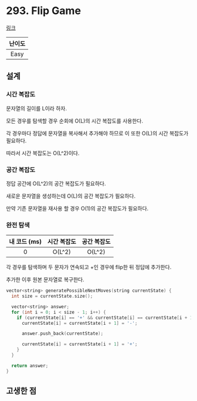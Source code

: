 # 293. Flip Game

[링크](https://leetcode.com/problems/flip-game/)

| 난이도 |
| :----: |
|  Easy  |

## 설계

### 시간 복잡도

문자열의 길이를 L이라 하자.

모든 경우를 탐색할 경우 순회에 O(L)의 시간 복잡도를 사용한다.

각 경우마다 정답에 문자열을 복사해서 추가해야 하므로 이 또한 O(L)의 시간 복잡도가 필요하다.

따라서 시간 복잡도는 O(L^2)이다.

### 공간 복잡도

정답 공간에 O(L^2)의 공간 복잡도가 필요하다.

새로운 문자열을 생성하는데 O(L)의 공간 복잡도가 필요하다.

만약 기존 문자열을 재사용 할 경우 O(1)의 공간 복잡도가 필요하다.

### 완전 탐색

| 내 코드 (ms) | 시간 복잡도 | 공간 복잡도 |
| :----------: | :---------: | :---------: |
|      0       |   O(L^2)    |   O(L^2)    |

각 경우를 탐색하며 두 문자가 연속되고 +인 경우에 flip한 뒤 정답에 추가한다.

추가한 이후 원본 문자열로 복구한다.

```cpp
vector<string> generatePossibleNextMoves(string currentState) {
  int size = currentState.size();

  vector<string> answer;
  for (int i = 0; i < size - 1; i++) {
    if (currentState[i] == '+' && currentState[i] == currentState[i + 1]) {
      currentState[i] = currentState[i + 1] = '-';

      answer.push_back(currentState);

      currentState[i] = currentState[i + 1] = '+';
    }
  }

  return answer;
}
```

## 고생한 점

